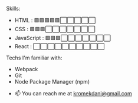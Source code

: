 Skills:
* HTML :       🟩🟩🟩🟩🟩⬜⬜⬜⬜⬜ 
* CSS :        🟩🟩🟩⬜⬜⬜⬜⬜⬜⬜ 
* JavaScript : 🟩🟩🟩⬜⬜⬜⬜⬜⬜⬜ 
* React :      ⬜⬜⬜⬜⬜⬜⬜⬜⬜⬜ 

Techs I'm familiar with:
* Webpack
* Git
* Node Package Manager (npm)

- 📫 You can reach me at kromekdani@gmail.com 
